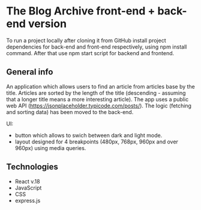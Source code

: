 # The Blog Archive front-end + back-end version

To run a project locally after cloning it from GitHub install project dependencies for back-end and front-end respectively, using npm install command.
After that use npm start script for backend and frontend.

## General info

An application which allows users to find an article from articles base by the title. Articles are sorted by the length of the title (descending - assuming that a longer title means a more interesting article). 
The app uses a public web API (https://jsonplaceholder.typicode.com/posts/).
The logic (fetching and sorting data) has been moved to the back-end.

UI:
- button which allows to swich between dark and light mode.
- layout designed for 4 breakpoints (480px, 768px, 960px and over 960px) using media queries.

## Technologies

- React v.18
- JavaScript
- CSS
- express.js
